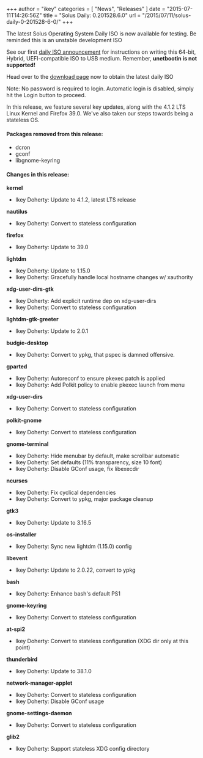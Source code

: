 +++
author = "ikey"
categories = [
"News",
"Releases"
]
date =  "2015-07-11T14:26:56Z"
title = "Solus Daily: 0.201528.6.0"
url = "/2015/07/11/solus-daily-0-201528-6-0/"
+++

The latest Solus Operating System Daily ISO is now available for testing. Be reminded this is an unstable development ISO

See our first [daily ISO announcement](https://solus-project.com/2015/06/29/first-unstable-daily-iso/) for instructions on writing this 64-bit, Hybrid, UEFI-compatible ISO to USB medium. Remember, **unetbootin is not supported!**

Head over to the [download page](https://solus-project.com/download) now to obtain the latest daily ISO

Note: No password is required to login. Automatic login is disabled, simply hit the Login button to proceed.

In this release, we feature several key updates, along with the 4.1.2 LTS Linux Kernel and Firefox 39.0. We've also taken our steps towards being a stateless OS.

#### Packages removed from this release:

- dcron
- gconf
- libgnome-keyring

#### Changes in this release:

**kernel**

- Ikey Doherty: Update to 4.1.2, latest LTS release

**nautilus**

- Ikey Doherty: Convert to stateless configuration

**firefox**

- Ikey Doherty: Update to 39.0

**lightdm**

- Ikey Doherty: Update to 1.15.0
- Ikey Doherty: Gracefully handle local hostname changes w/ xauthority

**xdg-user-dirs-gtk**

- Ikey Doherty: Add explicit runtime dep on xdg-user-dirs
- Ikey Doherty: Convert to stateless configuration

**lightdm-gtk-greeter**

- Ikey Doherty: Update to 2.0.1

**budgie-desktop**

- Ikey Doherty: Convert to ypkg, that pspec is damned offensive.

**gparted**

- Ikey Doherty: Autoreconf to ensure pkexec patch is applied
- Ikey Doherty: Add Polkit policy to enable pkexec launch from menu

**xdg-user-dirs**

- Ikey Doherty: Convert to stateless configuration

**polkit-gnome**

- Ikey Doherty: Convert to stateless configuration

**gnome-terminal**

- Ikey Doherty: Hide menubar by default, make scrollbar automatic
- Ikey Doherty: Set defaults (11% transparency, size 10 font)
- Ikey Doherty: Disable GConf usage, fix libexecdir

**ncurses**

- Ikey Doherty: Fix cyclical dependencies
- Ikey Doherty: Convert to ypkg, major package cleanup

**gtk3**

- Ikey Doherty: Update to 3.16.5

**os-installer**

- Ikey Doherty: Sync new lightdm (1.15.0) config

**libevent**

- Ikey Doherty: Update to 2.0.22, convert to ypkg

**bash**

- Ikey Doherty: Enhance bash's default PS1

**gnome-keyring**

- Ikey Doherty: Convert to stateless configuration

**at-spi2**

- Ikey Doherty: Convert to stateless configuration (XDG dir only at this point)

**thunderbird**

- Ikey Doherty: Update to 38.1.0

**network-manager-applet**

- Ikey Doherty: Convert to stateless configuration
- Ikey Doherty: Disable GConf usage

**gnome-settings-daemon**

- Ikey Doherty: Convert to stateless configuration

**glib2**

- Ikey Doherty: Support stateless XDG config directory